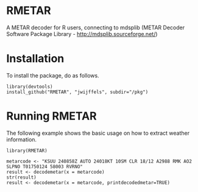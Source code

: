 RMETAR
======

A METAR decoder for R users, connecting to mdsplib (METAR Decoder Software Package Library - http://mdsplib.sourceforge.net/) 

# Installation
To install the package, do as follows.

    library(devtools)
    install_github("RMETAR", "jwijffels", subdir="/pkg")   

# Running RMETAR
The following example shows the basic usage on how to extract weather information.

    library(RMETAR)
    
    metarcode <- "KSUU 240858Z AUTO 24018KT 10SM CLR 18/12 A2988 RMK AO2 SLPNO T01750124 58003 RVRNO"
    result <- decodemetar(x = metarcode)
    str(result)
    result <- decodemetar(x = metarcode, printdecodedmetar=TRUE)
 
